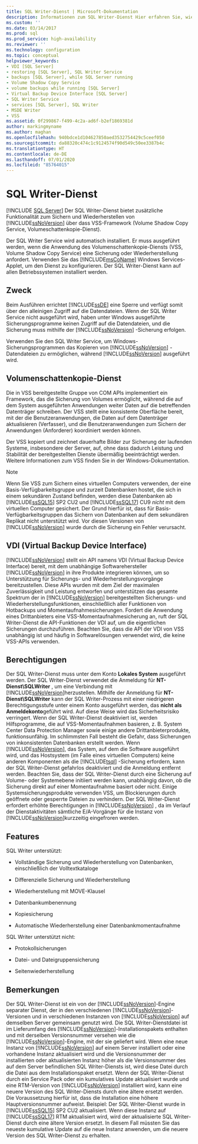 ```yaml
---
title: SQL Writer-Dienst | Microsoft-Dokumentation
description: Informationen zum SQL Writer-Dienst Hier erfahren Sie, wie dieser das zusätzliche Sichern und Wiederherstellen in SQL Server über das VSS-Framework (Volume Shadow Copy Service, Volumeschattenkopie-Dienst) ermöglicht.
ms.custom: ''
ms.date: 03/14/2017
ms.prod: sql
ms.prod_service: high-availability
ms.reviewer: ''
ms.technology: configuration
ms.topic: conceptual
helpviewer_keywords:
- VDI [SQL Server]
- restoring [SQL Server], SQL Writer Service
- backups [SQL Server], while SQL Server running
- Volume Shadow Copy Service
- volume backups while running [SQL Server]
- Virtual Backup Device Interface [SQL Server]
- SQL Writer Service
- services [SQL Server], SQL Writer
- MSDE Writer
- VSS
ms.assetid: 0f299867-f499-4c2a-ad6f-b2ef1869381d
author: markingmyname
ms.author: maghan
ms.openlocfilehash: 940bdce1d104627850aed3532754429c5ceef050
ms.sourcegitcommit: da88320c474c1c9124574f90d549c50ee3387b4c
ms.translationtype: HT
ms.contentlocale: de-DE
ms.lasthandoff: 07/01/2020
ms.locfileid: "85764015"
---
```

# <a name="sql-writer-service"></a>SQL Writer-Dienst
 [!INCLUDE [SQL Server](../../includes/applies-to-version/sqlserver.md)]
  Der SQL Writer-Dienst bietet zusätzliche Funktionalität zum Sichern und Wiederherstellen von [!INCLUDE[ssNoVersion](../../includes/ssnoversion-md.md)] über dass VSS-Framework (Volume Shadow Copy Service, Volumeschattenkopie-Dienst).  
  
 Der SQL Writer Service wird automatisch installiert. Er muss ausgeführt werden, wenn die Anwendung des Volumenschattenkopie-Diensts (VSS, Volume Shadow Copy Service) eine Sicherung oder Wiederherstellung anfordert. Verwenden Sie das [!INCLUDE[msCoName](../../includes/msconame-md.md)] Windows Services-Applet, um den Dienst zu konfigurieren. Der SQL Writer-Dienst kann auf allen Betriebssystemen installiert werden.  
  
## <a name="purpose"></a>Zweck  
 Beim Ausführen errichtet [!INCLUDE[ssDE](../../includes/ssde-md.md)] eine Sperre und verfügt somit über den alleinigen Zugriff auf die Datendateien. Wenn der SQL Writer Service nicht ausgeführt wird, haben unter Windows ausgeführte Sicherungsprogramme keinen Zugriff auf die Datendateien, und die Sicherung muss mithilfe der [!INCLUDE[ssNoVersion](../../includes/ssnoversion-md.md)] -Sicherung erfolgen.  
  
 Verwenden Sie den SQL Writer Service, um Windows-Sicherungsprogrammen das Kopieren von [!INCLUDE[ssNoVersion](../../includes/ssnoversion-md.md)] -Datendateien zu ermöglichen, während [!INCLUDE[ssNoVersion](../../includes/ssnoversion-md.md)] ausgeführt wird.  
  
## <a name="volume-shadow-copy-service"></a>Volumenschattenkopie-Dienst  
 Die in VSS bereitgestellte Gruppe von COM APIs implementiert ein Framework, das die Sicherung von Volumes ermöglicht, während die auf dem System ausgeführten Anwendungen weiter Daten auf die betreffenden Datenträger schreiben. Der VSS stellt eine konsistente Oberfläche bereit, mit der die Benutzeranwendungen, die Daten auf dem Datenträger aktualisieren (Verfasser), und die Benutzeranwendungen zum Sichern der Anwendungen (Anforderer) koordiniert werden können.  
  
 Der VSS kopiert und zeichnet dauerhafte Bilder zur Sicherung der laufenden Systeme, insbesondere der Server, auf, ohne dass dadurch Leistung und Stabilität der bereitgestellten Dienste übermäßig beeinträchtigt werden. Weitere Informationen zum VSS finden Sie in der Windows-Dokumentation.  

> [!NOTE]
> Wenn Sie VSS zum Sichern eines virtuellen Computers verwenden, der eine Basis-Verfügbarkeitsgruppe und zurzeit Datenbanken hostet, die sich in einem sekundären Zustand befinden, werden diese Datenbanken ab [!INCLUDE[ssSQL15](../../includes/sssql15-md.md)] SP2 CU2 und [!INCLUDE[ssSQL17](../../includes/sssql17-md.md)] CU9 *nicht* mit dem virtuellen Computer gesichert.  Der Grund hierfür ist, dass für Basis-Verfügbarkeitsgruppen das Sichern von Datenbanken auf dem sekundären Replikat nicht unterstützt wird.  Vor diesen Versionen von [!INCLUDE[ssNoVersion](../../includes/ssnoversion-md.md)] wurde durch die Sicherung ein Fehler verursacht.
  
## <a name="virtual-backup-device-interface-vdi"></a>VDI (Virtual Backup Device Interface)  
 [!INCLUDE[ssNoVersion](../../includes/ssnoversion-md.md)] stellt ein API namens VDI (Virtual Backup Device Interface) bereit, mit dem unabhängige Softwarehersteller [!INCLUDE[ssNoVersion](../../includes/ssnoversion-md.md)] in ihre Produkte integrieren können, um so Unterstützung für Sicherungs- und Wiederherstellungsvorgänge bereitzustellen. Diese APIs wurden mit dem Ziel der maximalen Zuverlässigkeit und Leistung entworfen und unterstützen das gesamte Spektrum der in [!INCLUDE[ssNoVersion](../../includes/ssnoversion-md.md)] bereitgestellten Sicherungs- und Wiederherstellungsfunktionen, einschließlich aller Funktionen von Hotbackups und Momentaufnahmesicherungen. Fordert die Anwendung eines Drittanbieters eine VSS-Momentaufnahmesicherung an, ruft der SQL Writer-Dienst die API-Funktionen der VDI auf, um die eigentlichen Sicherungen durchzuführen. Beachten Sie, dass die API der VDI von VSS unabhängig ist und häufig in Softwarelösungen verwendet wird, die keine VSS-APIs verwenden.
  
## <a name="permissions"></a>Berechtigungen  
 Der SQL Writer-Dienst muss unter dem Konto **Lokales System** ausgeführt werden. Der SQL Writer-Dienst verwendet die Anmeldung für **NT-Dienst\SQLWriter** , um eine Verbindung mit [!INCLUDE[ssNoVersion](../../includes/ssnoversion-md.md)]herzustellen. Mithilfe der Anmeldung für **NT-Dienst\SQLWriter** kann der SQL Writer-Prozess mit einer niedrigeren Berechtigungsstufe unter einem Konto ausgeführt werden, das **nicht als Anmeldekonto**geführt wird. Auf diese Weise wird das Sicherheitsrisiko verringert. Wenn der SQL Writer-Dienst deaktiviert ist, werden Hilfsprogramme, die auf VSS-Momentaufnahmen basieren, z. B. System Center Data Protection Manager sowie einige andere Drittanbieterprodukte, funktionsunfähig. Im schlimmsten Fall besteht die Gefahr, dass Sicherungen von inkonsistenten Datenbanken erstellt werden. Wenn [!INCLUDE[ssNoVersion](../../includes/ssnoversion-md.md)], das System, auf dem die Software ausgeführt wird, und das Hostsystem (im Falle eines virtuellen Computers) keine anderen Komponenten als die [!INCLUDE[tsql](../../includes/tsql-md.md)] -Sicherung erfordern, kann der SQL Writer-Dienst gefahrlos deaktiviert und die Anmeldung entfernt werden.  Beachten Sie, dass der SQL Writer-Dienst durch eine Sicherung auf Volume- oder Systemebene initiiert werden kann, unabhängig davon, ob die Sicherung direkt auf einer Momentaufnahme basiert oder nicht. Einige Systemsicherungsprodukte verwenden VSS, um Blockierungen durch geöffnete oder gesperrte Dateien zu verhindern. Der SQL Writer-Dienst erfordert erhöhte Berechtigungen in [!INCLUDE[ssNoVersion](../../includes/ssnoversion-md.md)] , da im Verlauf der Dienstaktivitäten sämtliche E/A-Vorgänge für die Instanz von [!INCLUDE[ssNoVersion](../../includes/ssnoversion-md.md)]kurzzeitig eingefroren werden.  
  
## <a name="features"></a>Features  
 SQL Writer unterstützt:  
  
-   Vollständige Sicherung und Wiederherstellung von Datenbanken, einschließlich der Volltextkataloge  
  
-   Differenzielle Sicherung und Wiederherstellung  
  
-   Wiederherstellung mit MOVE-Klausel  
  
-   Datenbankumbenennung  
  
-   Kopiesicherung  
  
-   Automatische Wiederherstellung einer Datenbankmomentaufnahme  
  
 SQL Writer unterstützt nicht:  
  
-   Protokollsicherungen  
  
-   Datei- und Dateigruppensicherung  
  
-   Seitenwiederherstellung  
  
## <a name="remarks"></a>Bemerkungen
Der SQL Writer-Dienst ist ein von der [!INCLUDE[ssNoVersion](../../includes/ssnoversion-md.md)]-Engine separater Dienst, der in den verschiedenen [!INCLUDE[ssNoVersion](../../includes/ssnoversion-md.md)]-Versionen und in verschiedenen Instanzen von [!INCLUDE[ssNoVersion](../../includes/ssnoversion-md.md)] auf demselben Server gemeinsam genutzt wird.  Die SQL Writer-Dienstdatei ist im Lieferumfang des [!INCLUDE[ssNoVersion](../../includes/ssnoversion-md.md)]-Installationspakets enthalten und mit derselben Versionsnummer versehen wie die [!INCLUDE[ssNoVersion](../../includes/ssnoversion-md.md)]-Engine, mit der sie geliefert wird.  Wenn eine neue Instanz von [!INCLUDE[ssNoVersion](../../includes/ssnoversion-md.md)] auf einem Server installiert oder eine vorhandene Instanz aktualisiert wird und die Versionsnummer der installierten oder aktualisierten Instanz höher als die Versionsnummer des auf dem Server befindlichen SQL Writer-Diensts ist, wird diese Datei durch die Datei aus dem Installationspaket ersetzt.  Wenn der SQL Writer-Dienst durch ein Service Pack oder ein kumulatives Update aktualisiert wurde und eine RTM-Version von [!INCLUDE[ssNoVersion](../../includes/ssnoversion-md.md)] installiert wird, kann eine neuere Version des SQL Writer-Diensts durch eine ältere ersetzt werden. Die Voraussetzung hierfür ist, dass die Installation eine höhere Hauptversionsnummer aufweist.  Beispiel: Der SQL Writer-Dienst wurde in [!INCLUDE[ssSQL15](../../includes/sssql15-md.md)] SP2 CU2 aktualisiert.  Wenn diese Instanz auf [!INCLUDE[ssSQL17](../../includes/sssql17-md.md)] RTM aktualisiert wird, wird der aktualisierte SQL Writer-Dienst durch eine ältere Version ersetzt.  In diesem Fall müssten Sie das neueste kumulative Update auf die neue Instanz anwenden, um die neuere Version des SQL Writer-Dienst zu erhalten.

